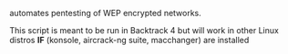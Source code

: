 automates pentesting of WEP encrypted networks.

This script is meant to be run in Backtrack 4 but will work in other Linux distros **IF** (konsole, aircrack-ng suite, macchanger) are installed